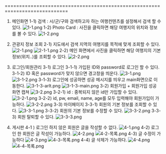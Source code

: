 ============================================================================
1. 메인화면
1-1) 검색 : 시/군/구와 검색하고자 하는 여행컨텐츠를 설정해서 검색 할 수 있다.
![1-1.png](./1-1.png)
1-2) Photo Card : 사진을 클릭하면 해당 여행지의 위치와 정보를 볼 수 있다.
![1-2.png](./1-2.png)
2. 관광지 정보 조회
2-1) 지도에서 검색 지역의 여행지를 목적에 맞게 조회할 수 있다.
![2-1.png](./2-1.png)
![2-1-1.png](./2-1-1.png)
2-2) 메인 화면에서 사진을 클릭하면 해당 여행지의 기본 정보(위치..)를 조회할 수 있다.
![2-2.png](./2-2.png)

3. 로그인/회원관리 
3-1) 로그인
	3-1-1) 가입된 ID와 password로 로그인 할 수 있다.
	3-1-2) ID 혹은 password가 맞지 않으면 경고창을 띄운다.
![3-1.png](./3-1.png)
![3-1-2.png](./3-1-2.png)
	3-1-3) 로그인에 성공하면 성공 메시지를 띄우고 main화면으로 이동한다.
![3-1-3-arlt.png](./3-1-3-arlt.png)
![3-1-3-main.png](./3-1-3-main.png)
3-2) 회원가입 + 회원가입 성공 화면 캡쳐
![3-2.png](./3-2.png)
	3-2-1) id : 중복되지 않은 id만 가입할 수 있다.
![3-2-1.png](./3-2-1.png)
	3-2-2) id, pw, email, name, age를 모두 입력해야 회원가입이 가능하다.
![3-2-2.png](./3-2-2.png)
3-3) 마이페이지
	3-3-1) 회원의 기본 정보를 조회할 수 있다.
![3-3-1.png](./3-3-1.png)
	3-3-2) 회원의 기본 정보를 수정할 수 있다.
![3-3-2.png](./3-3-2.png)
	3-3-3) 회원 탈퇴할 수 있다.
![3-3-3.png](./3-3-3.png)

4. 게시판
	4-1 ) 로그인 하지 않은 회원은 글을 작성할 수 없다.
![4-1.png](./4-1.png)
	4-2) 로그인 한 회원은 글 작성이 가능하다.
![4-2.png](./4-2.png)
![4-2-목록.png](./4-2-목록.png)
	4-3) 글 수정이 가능하다
![4-3.png](./4-3.png)
![4-3-목록.png](./4-3-목록.png)
	4-4) 글 삭제가 가능하다.
![4-4.png](./4-4.png)
![4-4-목록.png](./4-4-목록.png)
